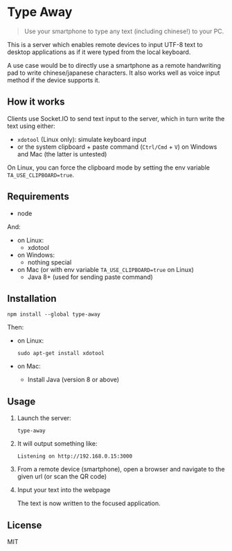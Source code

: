 # Type Away

> Use your smartphone to type any text (including chinese!) to your PC.

This is a server which enables remote devices to input UTF-8 text to desktop applications as if it were typed from the local keyboard.

A use case would be to directly use a smartphone as a remote handwriting pad to write chinese/japanese characters. It also works well as voice input method if the device supports it.

## How it works

Clients use Socket.IO to send text input to the server, which in turn write the text using either:
* `xdotool` (Linux only): simulate keyboard input
* or the system clipboard + paste command (`Ctrl/Cmd` + `V`) on Windows and Mac (the latter is untested)

On Linux, you can force the clipboard mode by setting the env variable `TA_USE_CLIPBOARD=true`.

## Requirements

* node

And:
* on Linux:
  * xdotool
* on Windows:
  * nothing special
* on Mac (or with env variable `TA_USE_CLIPBOARD=true` on Linux)
  * Java 8+ (used for sending paste command)

## Installation

    npm install --global type-away

Then:
* on Linux:

      sudo apt-get install xdotool

* on Mac:
    * Install Java (version 8 or above)

## Usage

1. Launch the server:

    `type-away`

2. It will output something like:

    `Listening on http://192.168.0.15:3000`

3. From a remote device (smartphone), open a browser and navigate to the given url (or scan the QR code)
4. Input your text into the webpage

   The text is now written to the focused application.

## License

MIT
